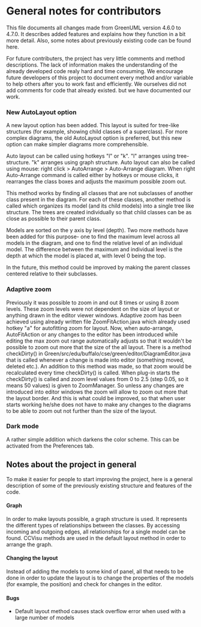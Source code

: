﻿# General notes for contributors

This file documents all changes made from GreenUML version 4.6.0 to 4.7.0. It describes added features and explains how they function in a bit more detail. Also, some notes about previously existing code can be found here.

For future contributers, the project has very little comments and method descriptions. The lack of information makes the understanding of the already developed code realy hard and time consuming. We encourage future developers of this project to document every method and/or variable to help others after you to work fast and efficiently. We ourselves did not add comments for code that already existed. but we have documented our work.



### New AutoLayout option

A new layout option has been added. This layout is suited for tree-like structures (for example, showing child classes of a superclass). For more complex diagrams, the old AutoLayout option is preferred, but this new option can make simpler diagrams more comprehensible.

Auto layout can be called using hotkeys "l" or "k". "l" arranges using tree-structure. "k" arranges using graph structure. Auto layout can also be called using mouse: right click > AutoArrange > Auto-Arrange diagram.
When right Auto-Arrange command is called either by hotkeys or mouse clicks, it rearranges the class boxes and adjusts the maximum possible zoom out.

This method works by finding all classes that are not subclasses of another class present in the diagram. For each of these classes, another method is called which organizes its model (and its child models) into a single tree like structure. The trees are created individually so that child classes can be as close as possible to their parent class.

Models are sorted on the y axis by level (depth). Two more methods have been added for this purpose- one to find the maximum level across all models in the diagram, and one to find the relative level of an individual model. The difference between the maximum and individual level is the depth at which the model is placed at, with level 0 being the top.

In the future, this method could be improved by making the parent classes centered relative to their subclasses.


### Adaptive zoom

Previously it was possible to zoom in and out 8 times or using 8 zoom levels. These zoom levels were not dependent on the size of layout or anything drawn in the editor viewer windows.
Adaptive zoom has been achieved using already written file ZoomFitAction.java which already used hotkey "a" for autofitting zoom for layout. Now, when auto-arrange, AutoFitAction or any changes to the editor has been introduced while editing the max zoom out range automatically adjusts so that it wouldn't be possible to zoom out more that the size of the all layout. There is a method checkDirty() in Green/src/edu/buffalo/cse/green/editor/DiagramEditor.java that is called whenever a change is made into editor (something moved, deleted etc.). An addition to this method was made, so that zoom would be recalculated every time checkDirty() is called.
When plug-in starts the checkDirty() is called and zoom level values from 0 to 2.5 (step 0.05, so it means 50 values) is given to ZoomManager. So unless any changes are introduced into editor windows the zoom will allow to zoom out more that the layout border. And this is what could be improved, so that when user starts working he/she does not have to make any changes to the diagrams to be able to zoom out not further than the size of the layout.


### Dark mode

A rather simple addition which darkens the color scheme. This can be activated from the Preferences tab.


## Notes about the project in general

To make it easier for people to start improving the project, here is a general description of some of the previously existing structure and features of the code.


#### Graph

In order to make layouts possible, a graph structure is used. It represents the different types of relationships between the classes. By accessing incoming and outgoing edges, all relationships for a single model can be found.
CCVisu methods are used in the default layout method in order to arrange the graph.


#### Changing the layout

Instead of adding the models to some kind of panel, all that needs to be done in order to update the layout is to change the properties of the models (for example, the position) and check for changes in the editor.


#### Bugs

 - Default layout method causes stack overflow error when used with a large number of models



